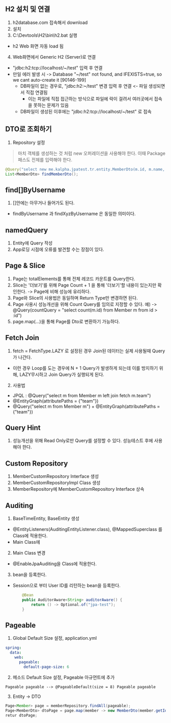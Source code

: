 ## H2 설치 및 연결
1. h2database.com 접속해서 download
2. 설치
3. C:\Devtools\H2\bin\h2.bat 실행
  - h2 Web 화면 자동 load 됨
4. Web화면에서 Generic H2 (Server)로 연결
  - "jdbc:h2:tcp://localhost/~/test" 입력 후 연결
  - 만일 에러 발생 시 -> Database "~/test" not found, and IFEXISTS=true, so we cant auto-create it [90146-199]
    - DB파일이 없는 경우로, "jdbc:h2:~/test" 변경 입력 후 연결 <- 파일 생성되면서 직접 연결됨
      - 이는 파일에 직접 접근하는 방식으로 파일에 락이 걸려서 여러곳에서 접속을 못하는 문제가 있음
    - DB파일이 생성된 이후에는 "jdbc:h2:tcp://localhost/~/test" 로 접속

## DTO로 조회하기
1. Repository 설정
> 마치 객체를 생성하는 것 처럼 new 오퍼레이션을 사용해야 한다. 이때 Package 패스도 전체를 입력해야 한다.
```java
@Query("select new me.kalpha.jpatest.tr.entity.MemberDto(m.id, m.name, t.name) from Member m join m.team t");
List<MemberDto> findMemberDto();
```

## find[]ByUsername
1. []안에는 아무거나 들어가도 된다.
  - findByUsername 과 findXyzByUsername 은 동일한 의미이다.

## namedQuery
1. Entity에 Query 작성
2. App로딩 시점에 오류를 발견할 수는 장점이 있다.

## Page & Slice
1. Page는 totalElements를 통해 전체 레코드 카운트를 Query한다.
2. Slice는 '더보기'를 위해 Page Count + 1 을 통해 '더보기'할 내용이 있는지만 확인한다. -> Page에 비해 성능에 유리하다.
3. Page와 Slice의 사용법은 동일하며 Return Type만 변경하면 된다.
4. Page 사용시 성능개선을 위해 Count Query를 임의로 지정할 수 있다. 예) -> @Query(countQuery = "select count(m.id) from Member m from id > :id")
5. page.map(...)을 통해 Page를 Dto로 변환하기 가능하다.

## Fetch Join
1. fetch = FetchType.LAZY 로 설정된 경우 Join된 데이터는 실제 사용될때 Query가 나간다.
  - 이런 경우 Loop를 도는 경우에 N + 1 Query가 발생하게 되는데 이를 방지하기 위해, LAZY무시하고 Join Query가 실행되게 된다.
2. 사용법
  - JPQL : @Query("select m from Member m left join fetch m.team")
  - @EntityGraph(attributePaths = {"team"})
  - @Query("select m from Member m") + @EntityGraph(attributePaths = {"team"})

## Query Hint
1. 성능개선을 위해 Read Only로만 Query를 설정할 수 있다. 성능테스트 후에 사용해야 한다.

## Custom Repository
1. MemberCustomRepository Interface 생성
2. MemberCustomRepositoryImpl Class 생성
3. MemberRepository에 MemberCustomRepository Interface 상속

## Auditing 
1. BaseTimeEntity, BaseEntity 생성 
  - @EntityListeners(AuditingEntityListener.class), @MappedSuperclass 를 Class에 적용한다.
  - Main Class에 
2. Main Class 변경
  - @EnableJpaAuditing을 Class에 적용한다. 
3. bean을 등록한다.
  - Session으로 부터 User ID를 리턴하는 bean을 등록한다.
    ```java
        @Bean
        public AuditorAware<String> auditorAware() {
            return () -> Optional.of("jpa-test");
        }
    ```

## Pageable
1. Global Default Size 설정, application.yml
```yaml
spring:
  data:
    web:
      pageable:
        default-page-size: 6
```
2. 메소드 Default Size 설정, Pageable 아규먼트에 추가
```
Pageable pageable --> @PageableDefault(size = 8) Pageable pageable
```
3. Entity -> DTO
```java
Page<Member> page = memberRepository.findAll(pageable);
Page<MemberDto> dtoPage = page.map(member -> new MemberDto(member.getId(), member.getUsername(), member.getTeamId()));
retur dtoPage;
```
    